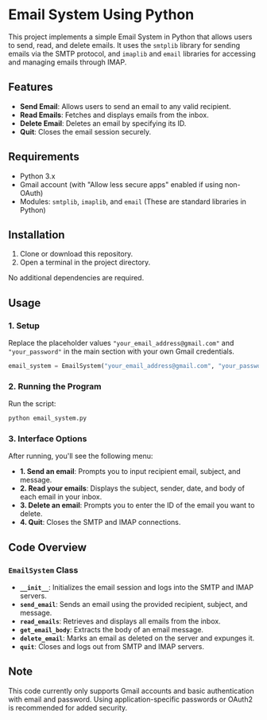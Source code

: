 # Email System Using Python

This project implements a simple Email System in Python that allows users to send, read, and delete emails. It uses the `smtplib` library for sending emails via the SMTP protocol, and `imaplib` and `email` libraries for accessing and managing emails through IMAP.

## Features

- **Send Email**: Allows users to send an email to any valid recipient.
- **Read Emails**: Fetches and displays emails from the inbox.
- **Delete Email**: Deletes an email by specifying its ID.
- **Quit**: Closes the email session securely.

## Requirements

- Python 3.x
- Gmail account (with "Allow less secure apps" enabled if using non-OAuth)
- Modules: `smtplib`, `imaplib`, and `email` (These are standard libraries in Python)

## Installation

1. Clone or download this repository.
2. Open a terminal in the project directory.

No additional dependencies are required.

## Usage

### 1. Setup

Replace the placeholder values `"your_email_address@gmail.com"` and `"your_password"` in the main section with your own Gmail credentials.

```python
email_system = EmailSystem("your_email_address@gmail.com", "your_password")
```

### 2. Running the Program

Run the script:

```bash
python email_system.py
```

### 3. Interface Options

After running, you'll see the following menu:

- **1. Send an email**: Prompts you to input recipient email, subject, and message.
- **2. Read your emails**: Displays the subject, sender, date, and body of each email in your inbox.
- **3. Delete an email**: Prompts you to enter the ID of the email you want to delete.
- **4. Quit**: Closes the SMTP and IMAP connections.

## Code Overview

### `EmailSystem` Class

- **`__init__`**: Initializes the email session and logs into the SMTP and IMAP servers.
- **`send_email`**: Sends an email using the provided recipient, subject, and message.
- **`read_emails`**: Retrieves and displays all emails from the inbox.
- **`get_email_body`**: Extracts the body of an email message.
- **`delete_email`**: Marks an email as deleted on the server and expunges it.
- **`quit`**: Closes and logs out from SMTP and IMAP servers.

## Note

This code currently only supports Gmail accounts and basic authentication with email and password. Using application-specific passwords or OAuth2 is recommended for added security.
